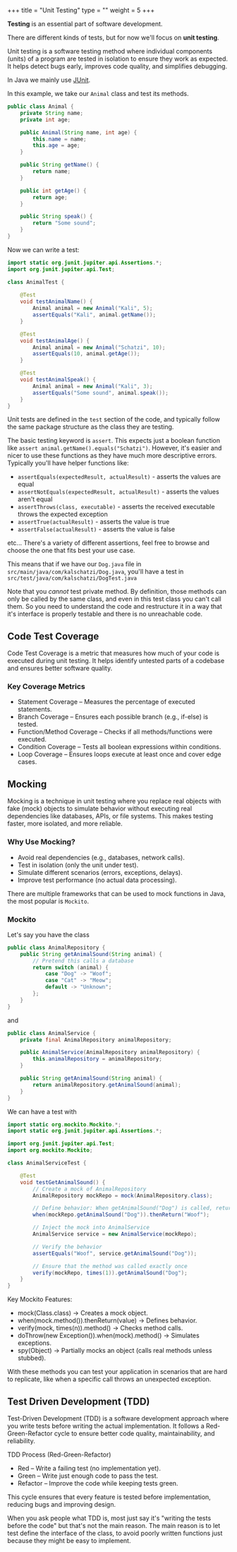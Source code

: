 +++
title = "Unit Testing"
type = ""
weight = 5
+++

 **Testing** is an essential part of software development.

There are different kinds of tests, but for now we'll focus on **unit testing**.

Unit testing is a software testing method where individual components (units) of a program are tested in isolation to ensure they work as expected. It helps detect bugs early, improves code quality, and simplifies debugging.

In Java we mainly use [JUnit](https://junit.org/junit5/).

In this example, we take our `Animal` class and test its methods.

```java
public class Animal {
    private String name;
    private int age;

    public Animal(String name, int age) {
        this.name = name;
        this.age = age;
    }

    public String getName() {
        return name;
    }

    public int getAge() {
        return age;
    }

    public String speak() {
        return "Some sound";
    }
}
```

Now we can write a test:

```java
import static org.junit.jupiter.api.Assertions.*;
import org.junit.jupiter.api.Test;

class AnimalTest {
    
    @Test
    void testAnimalName() {
        Animal animal = new Animal("Kali", 5);
        assertEquals("Kali", animal.getName());
    }

    @Test
    void testAnimalAge() {
        Animal animal = new Animal("Schatzi", 10);
        assertEquals(10, animal.getAge());
    }

    @Test
    void testAnimalSpeak() {
        Animal animal = new Animal("Kali", 3);
        assertEquals("Some sound", animal.speak());
    }
}
```

Unit tests are defined in the `test` section of the code, and typically follow the same package structure as the class they are testing.

The basic testing keyword is `assert`. This expects just a boolean function like `assert animal.getName().equals("Schatzi")`.
However, it's easier and nicer to use these functions as they have much more descriptive errors. Typically you'll have helper functions like:

- `assertEquals(expectedResult, actualResult)` - asserts the values are equal
- `assertNotEquals(expectedResult, actualResult)` - asserts the values aren't equal
- `assertThrows(class, executable)` - asserts the received executable throws the expected exception
- `assertTrue(actualResult)` - asserts the value is true
- `assertFalse(actualResult)` - asserts the value is false

etc...
There's a variety of different assertions, feel free to browse and choose the one that fits best your use case. 

This means that if we have our `Dog.java` file in `src/main/java/com/kalschatzi/Dog.java`, you'll have a test in `src/test/java/com/kalschatzi/DogTest.java`

Note that you *cannot* test private method. By definition, those methods can only be called by the same class, and even in this test class you can't call them. So you need to understand the code and restructure it in a way that it's interface is properly testable and there is no unreachable code.


## Code Test Coverage

Code Test Coverage is a metric that measures how much of your code is executed during unit testing. It helps identify untested parts of a codebase and ensures better software quality.

### Key Coverage Metrics

* Statement Coverage – Measures the percentage of executed statements.
* Branch Coverage – Ensures each possible branch (e.g., if-else) is tested.
* Function/Method Coverage – Checks if all methods/functions were executed.
* Condition Coverage – Tests all boolean expressions within conditions.
* Loop Coverage – Ensures loops execute at least once and cover edge cases.

## Mocking

Mocking is a technique in unit testing where you replace real objects with fake (mock) objects to simulate behavior without executing real dependencies like databases, APIs, or file systems. This makes testing faster, more isolated, and more reliable.


### Why Use Mocking?

* Avoid real dependencies (e.g., databases, network calls).
* Test in isolation (only the unit under test).
* Simulate different scenarios (errors, exceptions, delays).
* Improve test performance (no actual data processing).

There are multiple frameworks that can be used to mock functions in Java, the most popular is `Mockito`.
### Mockito

Let's say you have the class 

```java
public class AnimalRepository {
    public String getAnimalSound(String animal) {
        // Pretend this calls a database
        return switch (animal) {
            case "Dog" -> "Woof";
            case "Cat" -> "Meow";
            default -> "Unknown";
        };
    }
}
````

and

```java
public class AnimalService {
    private final AnimalRepository animalRepository;

    public AnimalService(AnimalRepository animalRepository) {
        this.animalRepository = animalRepository;
    }

    public String getAnimalSound(String animal) {
        return animalRepository.getAnimalSound(animal);
    }
}
```

We can have a test with

```java
import static org.mockito.Mockito.*;
import static org.junit.jupiter.api.Assertions.*;

import org.junit.jupiter.api.Test;
import org.mockito.Mockito;

class AnimalServiceTest {

    @Test
    void testGetAnimalSound() {
        // Create a mock of AnimalRepository
        AnimalRepository mockRepo = mock(AnimalRepository.class);

        // Define behavior: When getAnimalSound("Dog") is called, return "Woof"
        when(mockRepo.getAnimalSound("Dog")).thenReturn("Woof");

        // Inject the mock into AnimalService
        AnimalService service = new AnimalService(mockRepo);

        // Verify the behavior
        assertEquals("Woof", service.getAnimalSound("Dog"));

        // Ensure that the method was called exactly once
        verify(mockRepo, times(1)).getAnimalSound("Dog");
    }
}
```

Key Mockito Features:

* mock(Class.class) → Creates a mock object.
* when(mock.method()).thenReturn(value) → Defines behavior.
* verify(mock, times(n)).method() → Checks method calls.
* doThrow(new Exception()).when(mock).method() → Simulates exceptions.
* spy(Object) → Partially mocks an object (calls real methods unless stubbed).

With these methods you can test your application in scenarios that are hard to replicate, like when a specific call throws an unexpected exception.

## Test Driven Development (TDD)

Test-Driven Development (TDD) is a software development approach where you write tests before writing the actual implementation. It follows a Red-Green-Refactor cycle to ensure better code quality, maintainability, and reliability.

TDD Process (Red-Green-Refactor)

* Red – Write a failing test (no implementation yet).
* Green – Write just enough code to pass the test.
* Refactor – Improve the code while keeping tests green.

This cycle ensures that every feature is tested before implementation, reducing bugs and improving design.

When you ask people what TDD is, most just say it's "writing the tests before the code" but that's not the main reason. The main reason is to let test define the interface of the class, to avoid poorly written functions just because they might be easy to implement.




